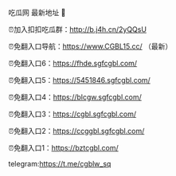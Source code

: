 吃瓜网 最新地址 👋 

⏰加入扣扣吃瓜群：http://b.j4h.cn/2yQQsU

⏰免翻入口导航：https://www.CGBL15.cc/  （最新）

⏰免翻入口6：https://fhde.sgfcgbl.com/

⏰免翻入口5：https://5451846.sgfcgbl.com/

⏰免翻入口4：https://blcgw.sgfcgbl.com/

⏰免翻入口3：https://cgbl.sgfcgbl.com/

⏰免翻入口2：https://ccggbl.sgfcgbl.com/

⏰免翻入口1：https://bztcgbl.com/

telegram:https://t.me/cgblw_sq


